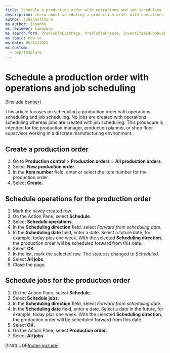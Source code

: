 ```yaml
---
title: Schedule a production order with operations and job scheduling
description: Learn about scheduling a production order with operations scheduling and job scheduling, including a step-by-step process for creating production orders. 
author: johanhoffmann
ms.author: johanho
ms.reviewer: kamaybac
ms.search.form: ProdTableListPage, ProdTableCreate, InventItemIdLookupPurchase, ProdSchedule, ProdTable, ProdRouteJob
ms.topic: how-to
ms.date: 06/13/2025
ms.custom: 
  - bap-template
---
```


# Schedule a production order with operations and job scheduling

[!include [banner](../../includes/banner.md)]

This article focuses on scheduling a production order with operations scheduling and job scheduling. No jobs are created with operations scheduling whereas jobs are created with job scheduling. This procedure is intended for the production manager, production planner, or shop floor supervisor working in a discrete manufacturing environment.

## Create a production order

1. Go to **Production control** \> **Production orders** \> **All production orders**.
2. Select **New production order**.
3. In the **Item number** field, enter or select the item number for the production order.
4. Select **Create**.

## Schedule operations for the production order

1. Mark the newly created row.
2. On the Action Pane, select **Schedule**.
3. Select **Schedule operations**.
4. In the **Scheduling direction** field, select *Forward from scheduling date*.
5. In the **Scheduling date** field, enter a date. Select a future date, for example, today plus one week. With the selected **Scheduling direction**, the production order will be scheduled forward from this date.  
6. Select **OK**.
7. In the list, mark the selected row. The status is changed to *Scheduled*.
8. Select **All jobs**.
9. Close the page.

## Schedule jobs for the production order

1. On the Action Pane, select **Schedule**.
2. Select **Schedule jobs**.
3. In the **Scheduling direction** field, select *Forward from scheduling date*.
4. In the **Scheduling date** field, enter a date. Select a date in the future, for example, today plus one week. With the selected **Scheduling direction**, the production order will be scheduled forward from this date.  
5. Select **OK**.
6. On the Action Pane, select **Production order**.
7. Select **All jobs**.

[!INCLUDE[footer-include](../../../includes/footer-banner.md)]
